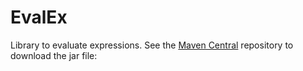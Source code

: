 # EvalEx #

Library to evaluate expressions.
See the [Maven Central](https://mvnrepository.com/artifact/com.ezylang/EvalEx) repository to download the jar file:

